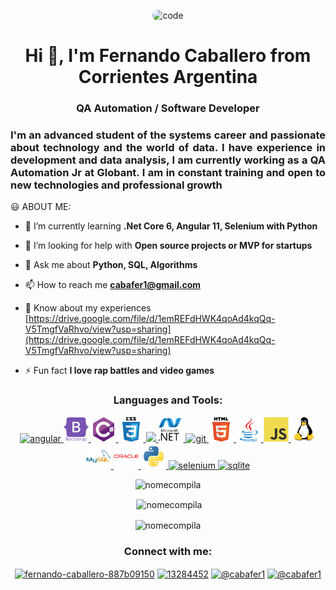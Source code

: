
<p align="center"><img  src="https://www.serrasoluciones.com/wp-content/uploads/2014/05/3711_computerscience-banner-final.jpg" style="border-radius:50px;" width="1000px" height="100px" alt="code" /></p>


<h1 align="center">Hi 👋, I'm Fernando Caballero from Corrientes Argentina</h1>
<h3 align="center">QA Automation / Software Developer</h3>

<h3 align="justify">I'm an advanced student of the systems career and passionate about technology and the world of data. I have experience in development and data analysis, I am currently working as a QA Automation Jr at Globant. I am in constant training and open to new technologies and professional growth</h3>


😃 ABOUT ME:
- 🌱 I’m currently learning **.Net Core 6, Angular 11, Selenium with Python**

- 🤝 I’m looking for help with **Open source projects or MVP for startups**

- 💬 Ask me about **Python, SQL, Algorithms**

- 📫 How to reach me **cabafer1@gmail.com**

- 📄 Know about my experiences [https://drive.google.com/file/d/1emREFdHWK4qoAd4kqQq-V5TmgfVaRhvo/view?usp=sharing](https://drive.google.com/file/d/1emREFdHWK4qoAd4kqQq-V5TmgfVaRhvo/view?usp=sharing)

- ⚡ Fun fact **I love rap battles and video games**

<h3 align="center">Languages and Tools:</h3>
<p align="center"> <a href="https://angular.io" target="_blank" rel="noreferrer"> <img src="https://angular.io/assets/images/logos/angular/angular.svg" alt="angular" width="40" height="40"/> </a> <a href="https://getbootstrap.com" target="_blank" rel="noreferrer"> <img src="https://raw.githubusercontent.com/devicons/devicon/master/icons/bootstrap/bootstrap-plain-wordmark.svg" alt="bootstrap" width="40" height="40"/> </a> <a href="https://www.w3schools.com/cs/" target="_blank" rel="noreferrer"> <img src="https://raw.githubusercontent.com/devicons/devicon/master/icons/csharp/csharp-original.svg" alt="csharp" width="40" height="40"/> </a> <a href="https://www.w3schools.com/css/" target="_blank" rel="noreferrer"> <img src="https://raw.githubusercontent.com/devicons/devicon/master/icons/css3/css3-original-wordmark.svg" alt="css3" width="40" height="40"/> </a> <a href="https://www.djangoproject.com/" target="_blank" rel="noreferrer"> <img src="https://img2.freepng.es/20180711/rtc/kisspng-django-web-development-web-framework-python-softwa-django-5b45d913f29027.4888902515313042119936.jpg" width="" height="40"/> </a> <a href="https://dotnet.microsoft.com/" target="_blank" rel="noreferrer"> <img src="https://raw.githubusercontent.com/devicons/devicon/master/icons/dot-net/dot-net-original-wordmark.svg" alt="dotnet" width="40" height="40"/> </a> <a href="https://git-scm.com/" target="_blank" rel="noreferrer"> <img src="https://www.vectorlogo.zone/logos/git-scm/git-scm-icon.svg" alt="git" width="40" height="40"/> </a> <a href="https://www.w3.org/html/" target="_blank" rel="noreferrer"> <img src="https://raw.githubusercontent.com/devicons/devicon/master/icons/html5/html5-original-wordmark.svg" alt="html5" width="40" height="40"/> </a> <a href="https://www.java.com" target="_blank" rel="noreferrer"> <img src="https://raw.githubusercontent.com/devicons/devicon/master/icons/java/java-original.svg" alt="java" width="40" height="40"/> </a> <a href="https://developer.mozilla.org/en-US/docs/Web/JavaScript" target="_blank" rel="noreferrer"> <img src="https://raw.githubusercontent.com/devicons/devicon/master/icons/javascript/javascript-original.svg" alt="javascript" width="40" height="40"/> </a> <a href="https://www.linux.org/" target="_blank" rel="noreferrer"> <img src="https://raw.githubusercontent.com/devicons/devicon/master/icons/linux/linux-original.svg" alt="linux" width="40" height="40"/> </a> <a href="https://www.mysql.com/" target="_blank" rel="noreferrer"> <img src="https://raw.githubusercontent.com/devicons/devicon/master/icons/mysql/mysql-original-wordmark.svg" alt="mysql" width="40" height="40"/> </a> <a href="https://www.oracle.com/" target="_blank" rel="noreferrer"> <img src="https://raw.githubusercontent.com/devicons/devicon/master/icons/oracle/oracle-original.svg" alt="oracle" width="40" height="40"/> </a> <a href="https://www.python.org" target="_blank" rel="noreferrer"> <img src="https://raw.githubusercontent.com/devicons/devicon/master/icons/python/python-original.svg" alt="python" width="40" height="40"/> </a> <a href="https://www.selenium.dev" target="_blank" rel="noreferrer"> <img src="https://raw.githubusercontent.com/detain/svg-logos/780f25886640cef088af994181646db2f6b1a3f8/svg/selenium-logo.svg" alt="selenium" width="40" height="40"/> </a> <a href="https://www.sqlite.org/" target="_blank" rel="noreferrer"> <img src="https://www.vectorlogo.zone/logos/sqlite/sqlite-icon.svg" alt="sqlite" width="40" height="40"/> </a> </p>







<p align="center"><img  src="https://github-readme-stats.vercel.app/api/top-langs?username=nomecompila&show_icons=true&locale=en&layout=compact" alt="nomecompila" /></p>

<p align="center">&nbsp;<img align="center" src="https://github-readme-stats.vercel.app/api?username=nomecompila&show_icons=true&locale=en" alt="nomecompila" /></p>

<p align="center"><img align="center" src="https://github-readme-streak-stats.herokuapp.com/?user=nomecompila&" alt="nomecompila" /></p>

<h3 align="center">Connect with me:</h3>
<p align="center">
<a target="_blank" href="https://linkedin.com/in/fernando-caballero-887b09150" target="blank"><img align="center" src="https://raw.githubusercontent.com/rahuldkjain/github-profile-readme-generator/master/src/images/icons/Social/linked-in-alt.svg" alt="fernando-caballero-887b09150" height="30" width="40" /></a>
<a target="_blank" href="https://stackoverflow.com/users/13284452" target="blank"><img align="center" src="https://raw.githubusercontent.com/rahuldkjain/github-profile-readme-generator/master/src/images/icons/Social/stack-overflow.svg" alt="13284452" height="30" width="40" /></a>
<a target="_blank" href="https://www.hackerrank.com/@cabafer1" target="blank"><img align="center" src="https://raw.githubusercontent.com/rahuldkjain/github-profile-readme-generator/master/src/images/icons/Social/hackerrank.svg" alt="@cabafer1" height="30" width="40" /></a>
<a target="_blank" href="https://www.hackerearth.com/@cabafer1" target="blank"><img align="center" src="https://raw.githubusercontent.com/rahuldkjain/github-profile-readme-generator/master/src/images/icons/Social/hackerearth.svg" alt="@cabafer1" height="30" width="40" /></a>
</p>
